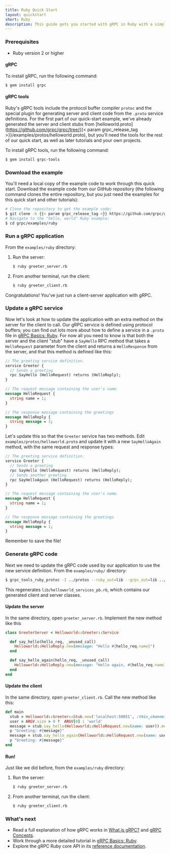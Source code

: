 ```yaml
---
title: Ruby Quick Start
layout: quickstart
short: Ruby
description: This guide gets you started with gRPC in Ruby with a simple working example.
---
```


### Prerequisites

- Ruby version 2 or higher

#### gRPC

To install gRPC, run the following command:

```sh
$ gem install grpc
```

#### gRPC tools

Ruby's gRPC tools include the protocol buffer compiler `protoc` and the special
plugin for generating server and client code from the `.proto` service
definitions. For the first part of our quick-start example, we've already
generated the server and client stubs from
[helloworld.proto](https://github.com/grpc/grpc/tree/{{< param grpc_release_tag >}}/examples/protos/helloworld.proto),
but you'll need the tools for the rest of our quick start, as well as later
tutorials and your own projects.

To install gRPC tools, run the following command:

```sh
$ gem install grpc-tools
```

### Download the example

You'll need a local copy of the example code to work through this quick start.
Download the example code from our GitHub repository (the following command
clones the entire repository, but you just need the examples for this quick start
and other tutorials):

```sh
# Clone the repository to get the example code:
$ git clone -b {{< param grpc_release_tag >}} https://github.com/grpc/grpc
# Navigate to the "hello, world" Ruby example:
$ cd grpc/examples/ruby
```

### Run a gRPC application

From the `examples/ruby` directory:

 1. Run the server:

    ```sh
    $ ruby greeter_server.rb
    ```

 2. From another terminal, run the client:

    ```sh
    $ ruby greeter_client.rb
    ```

Congratulations! You've just run a client-server application with gRPC.

### Update a gRPC service

Now let's look at how to update the application with an extra method on the
server for the client to call. Our gRPC service is defined using protocol
buffers; you can find out lots more about how to define a service in a `.proto`
file in [gRPC Basics: Ruby](/docs/tutorials/basic/ruby/). For now all you need
to know is that both the server and the client "stub" have a `SayHello` RPC
method that takes a `HelloRequest` parameter from the client and returns a
`HelloResponse` from the server, and that this method is defined like this:


```proto
// The greeting service definition.
service Greeter {
  // Sends a greeting
  rpc SayHello (HelloRequest) returns (HelloReply);
}

// The request message containing the user's name.
message HelloRequest {
  string name = 1;
}

// The response message containing the greetings
message HelloReply {
  string message = 1;
}
```

Let's update this so that the `Greeter` service has two methods. Edit
`examples/protos/helloworld.proto` and update it with a new `SayHelloAgain`
method, with the same request and response types:

```proto
// The greeting service definition.
service Greeter {
  // Sends a greeting
  rpc SayHello (HelloRequest) returns (HelloReply);
  // Sends another greeting
  rpc SayHelloAgain (HelloRequest) returns (HelloReply);
}

// The request message containing the user's name.
message HelloRequest {
  string name = 1;
}

// The response message containing the greetings
message HelloReply {
  string message = 1;
}
```

Remember to save the file!

### Generate gRPC code

Next we need to update the gRPC code used by our application to use the new
service definition. From the `examples/ruby/` directory:

```sh
$ grpc_tools_ruby_protoc -I ../protos --ruby_out=lib --grpc_out=lib ../protos/helloworld.proto
```

This regenerates `lib/helloworld_services_pb.rb`, which contains our generated
client and server classes.

#### Update the server

In the same directory, open `greeter_server.rb`. Implement the new method like this

```rb
class GreeterServer < Helloworld::Greeter::Service

  def say_hello(hello_req, _unused_call)
    Helloworld::HelloReply.new(message: "Hello #{hello_req.name}")
  end

  def say_hello_again(hello_req, _unused_call)
    Helloworld::HelloReply.new(message: "Hello again, #{hello_req.name}")
  end
end
```

#### Update the client

In the same directory, open `greeter_client.rb`. Call the new method like this:

```rb
def main
  stub = Helloworld::Greeter::Stub.new('localhost:50051', :this_channel_is_insecure)
  user = ARGV.size > 0 ?  ARGV[0] : 'world'
  message = stub.say_hello(Helloworld::HelloRequest.new(name: user)).message
  p "Greeting: #{message}"
  message = stub.say_hello_again(Helloworld::HelloRequest.new(name: user)).message
  p "Greeting: #{message}"
end
```

#### Run!

Just like we did before, from the `examples/ruby` directory:

 1. Run the server:

    ```sh
    $ ruby greeter_server.rb
    ```

 2. From another terminal, run the client:

    ```sh
    $ ruby greeter_client.rb
    ```

### What's next

 - Read a full explanation of how gRPC works in [What is gRPC?](/docs/guides/)
   and [gRPC Concepts](/docs/guides/concepts/).
 - Work through a more detailed tutorial in [gRPC Basics: Ruby](/docs/tutorials/basic/ruby/).
 - Explore the gRPC Ruby core API in its [reference
   documentation](http://www.rubydoc.info/gems/grpc).
